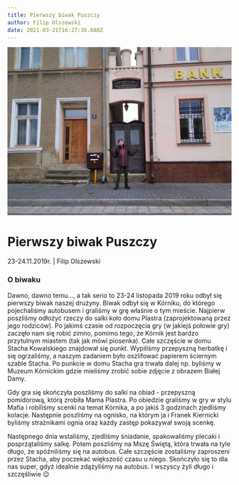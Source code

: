 ```yaml
---
title: Pierwszy biwak Puszczy
author: Filip Olszewski
date: 2021-03-21T16:27:36.688Z
---
```

![Plaster pod uchiem igielnym](img_0624.jpg)

# Pierwszy biwak Puszczy

23-24.11.2019r. | Filip Olszewski

### O biwaku

Dawno, dawno temu..., a tak serio to 23-24 listopada 2019 roku odbył się pierwszy biwak naszej drużyny. Biwak odbył się w Kórniku, do którego pojechaliśmy autobusem i graliśmy w grę właśnie o tym mieście. Najpierw poszliśmy odłożyć rzeczy do salki koło domu Plastra (zaprojektowaną przez jego rodziców). Po jakimś czasie od rozpoczęcia gry (w jakiejś połowie gry) zaczęło nam się robić zimno, pomimo tego, że Kórnik jest bardzo przytulnym miastem (tak jak mówi piosenka). Całe szczęście w domu Stacha Kowalskiego znajdował się punkt. Wypiliśmy przepyszną herbatkę i się ogrzaliśmy, a naszym zadaniem było oszlifować papierem ściernym szable Stacha. Po punkcie w domu Stacha gra trwała dalej np. byliśmy w Muzeum Kórnickim gdzie mieliśmy zrobić sobie zdjęcie z obrazem Białej Damy.

Gdy gra się skończyła poszliśmy do salki na obiad - przepyszną pomidorową, którą zrobiła Mama Plastra. Po obiedzie graliśmy w gry w stylu Mafia i robiliśmy scenki na temat Kórnika, a po jakiś 3 godzinach zjedliśmy kolacje. Następnie poszliśmy na ognisko, na którym ja i Franek Kiernicki byliśmy strażnikami ognia oraz każdy zastęp pokazywał swoją scenkę.

Następnego dnia wstaliśmy, zjedliśmy śniadanie, spakowaliśmy plecaki i  posprzątaliśmy salkę. Potem poszliśmy na Mszę Świętą, która trwała na tyle długo, że spóźniliśmy się na autobus. Całe szczęście zostaliśmy zaproszeni przez Stacha, aby poczekać większość czasu u niego. Skończyło się to dla nas super, gdyż idealnie zdążyliśmy na autobus. I wszyscy żyli długo i szczęśliwie 😉